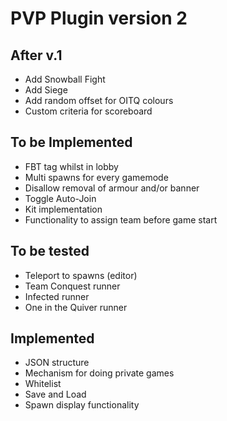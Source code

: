 PVP Plugin version 2
===========
## After v.1
* Add Snowball Fight
* Add Siege
* Add random offset for OITQ colours
* Custom criteria for scoreboard

## To be Implemented
* FBT tag whilst in lobby  
* Multi spawns for every gamemode
* Disallow removal of armour and/or banner
* Toggle Auto-Join
* Kit implementation
* Functionality to assign team before game start

## To be tested
* Teleport to spawns (editor)
* Team Conquest runner
* Infected runner
* One in the Quiver runner

## Implemented
* JSON structure
* Mechanism for doing private games
* Whitelist
* Save and Load
* Spawn display functionality